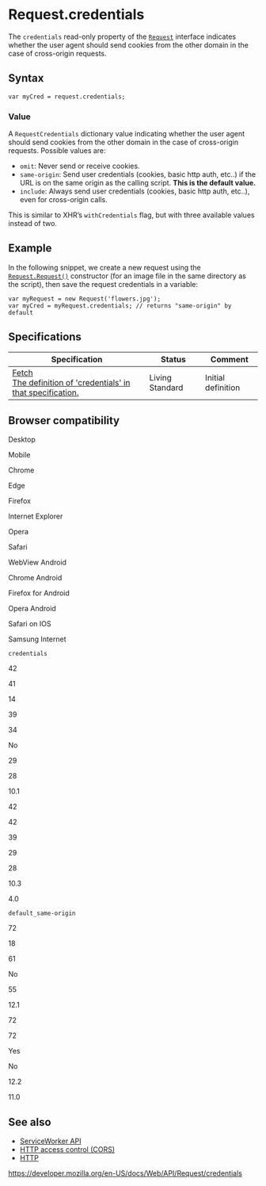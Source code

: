 # Request.credentials

The `credentials` read-only property of the [`Request`](../request) interface indicates whether the user agent should send cookies from the other domain in the case of cross-origin requests.

## Syntax

    var myCred = request.credentials;

### Value

A `RequestCredentials` dictionary value indicating whether the user agent should send cookies from the other domain in the case of cross-origin requests. Possible values are:

- `omit`: Never send or receive cookies.
- `same-origin`: Send user credentials (cookies, basic http auth, etc..) if the URL is on the same origin as the calling script. **This is the default value.**
- `include`: Always send user credentials (cookies, basic http auth, etc..), even for cross-origin calls.

This is similar to XHR’s `withCredentials` flag, but with three available values instead of two.

## Example

In the following snippet, we create a new request using the [`Request.Request()`](request) constructor (for an image file in the same directory as the script), then save the request credentials in a variable:

    var myRequest = new Request('flowers.jpg');
    var myCred = myRequest.credentials; // returns "same-origin" by default

## Specifications

<table><thead><tr class="header"><th>Specification</th><th>Status</th><th>Comment</th></tr></thead><tbody><tr class="odd"><td><a href="https://fetch.spec.whatwg.org/#dom-request-credentials">Fetch<br />
<span class="small">The definition of 'credentials' in that specification.</span></a></td><td><span class="spec-living">Living Standard</span></td><td>Initial definition</td></tr></tbody></table>

## Browser compatibility

Desktop

Mobile

Chrome

Edge

Firefox

Internet Explorer

Opera

Safari

WebView Android

Chrome Android

Firefox for Android

Opera Android

Safari on IOS

Samsung Internet

`credentials`

42

41

14

39

34

No

29

28

10.1

42

42

39

29

28

10.3

4.0

`default_same-origin`

72

18

61

No

55

12.1

72

72

Yes

No

12.2

11.0

## See also

- [ServiceWorker API](../service_worker_api)
- [HTTP access control (CORS)](https://developer.mozilla.org/en-US/docs/Web/HTTP/CORS)
- [HTTP](https://developer.mozilla.org/en-US/docs/Web/HTTP)

<a href="https://developer.mozilla.org/en-US/docs/Web/API/Request/credentials" class="_attribution-link">https://developer.mozilla.org/en-US/docs/Web/API/Request/credentials</a>
